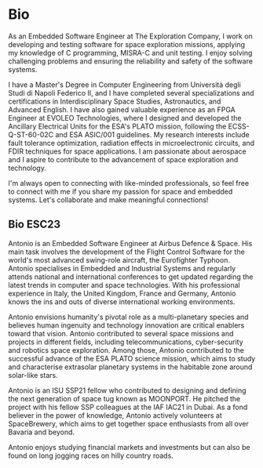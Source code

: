 # Bio

As an Embedded Software Engineer at The Exploration Company, I work on developing and testing software for space exploration missions, applying my knowledge of C programming, MISRA-C and unit testing. I enjoy solving challenging problems and ensuring the reliability and safety of the software systems.

I have a Master's Degree in Computer Engineering from Università degli Studi di Napoli Federico II, and I have completed several specializations and certifications in Interdisciplinary Space Studies, Astronautics, and Advanced English. I have also gained valuable experience as an FPGA Engineer at EVOLEO Technologies, where I designed and developed the Ancillary Electrical Units for the ESA's PLATO mission, following the ECSS-Q-ST-60-02C and ESA ASIC/001 guidelines. My research interests include fault tolerance optimization, radiation effects in microelectronic circuits, and FDIR techniques for space applications. I am passionate about aerospace and I aspire to contribute to the advancement of space exploration and technology.

I'm always open to connecting with like-minded professionals, so feel free to connect with me if you share my passion for space and embedded systems. Let's collaborate and make meaningful connections!

## Bio ESC23

Antonio is an Embedded Software Engineer at Airbus Defence & Space. His main task involves the development of the Flight Control Software for the world's most advanced swing-role aircraft, the Eurofighter Typhoon. Antonio specialises in Embedded and Industrial Systems and regularly attends national and international conferences to get updated regarding the latest trends in computer and space technologies. With his professional experience in Italy, the United Kingdom, France and Germany, Antonio knows the ins and outs of diverse international working environments.

Antonio envisions humanity's pivotal role as a multi-planetary species and believes human ingenuity and technology innovation are critical enablers toward that vision. Antonio contributed to several space missions and projects in different fields, including telecommunications, cyber-security and robotics space exploration. Among those, Antonio contributed to the successful advance of the ESA PLATO science mission, which aims to study and characterise extrasolar planetary systems in the habitable zone around solar-like stars.

Antonio is an ISU SSP21 fellow who contributed to designing and defining the next generation of space tug known as MOONPORT. He pitched the project with his fellow SSP colleagues at the IAF IAC21 in Dubai. As a fond believer in the power of knowledge, Antonio actively volunteers at SpaceBrewery, which aims to get together space enthusiasts from all over Bavaria and beyond.

Antonio enjoys studying financial markets and investments but can also be found on long jogging races on hilly country roads.
